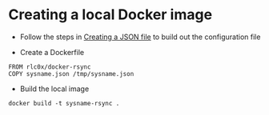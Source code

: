 # Creating a local Docker image

* Follow the steps in [Creating a JSON file](json_file.md) to build out the configuration file

* Create a Dockerfile

```
FROM rlc0x/docker-rsync
COPY sysname.json /tmp/sysname.json
```

* Build the local image

```
docker build -t sysname-rsync .
```
